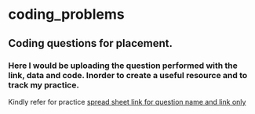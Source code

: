 # coding_problems
## Coding questions for placement.

### Here I would be uploading the question performed with the link, data and code. Inorder to create a useful resource and to track my practice.

Kindly refer for practice [spread sheet link for question name and link only](https://docs.google.com/spreadsheets/d/1VjmOuFX3uEit_lO8tIC8NW8u3v-Wiqlf4VuV1AnstOw/edit?usp=sharing)
